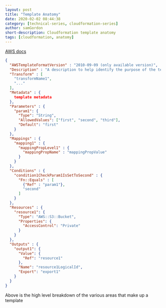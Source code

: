 ```yaml
---
layout: post
title: "Template Anatomy"
date: 2020-02-02 08:44:38
category: [technical-series, cloudformation-series]
author: samGordon
short-description: Cloudformation template anatomy
tags: [cloudformation, anatomy]
---
```


[AWS docs](https://docs.aws.amazon.com/AWSCloudFormation/latest/UserGuide/template-anatomy.html)

```json
{
  "AWSTemplateFormatVersion" : "2010-09-09 (only available version)",
  "Description" : "A description to help identify the purpose of the template",
  "Transform" : [
    "transformName1",
    "..."
  ],
  "Metadata" : {
    template metadata
  },
  "Parameters" : {
    "param1": {
      "Type": "String",
      "AllowedValues": ["first", "second", "third"],
      "Default": "first"
    }
  },
  "Mappings" : {
    "mapping1" : {
      "mappingPropLevel1" : {
        "mappingPropName" : "mappingPropValue"
      }
    }
  },
  "Conditions" : {
    "condition1CheckParam1IsSetToSecond" : {
      "Fn::Equals" : [
        {"Ref" : "param1"},
        "second"
      ]
    }
  },
  "Resources" : {
    "resource1": {
      "Type": "AWS::S3::Bucket",
      "Properties": {
        "AccessControl": "Private"
      }
    }
  },
  "Outputs" : {
    "output1": {
      "Value": {
        "Ref": "resource1"
      },
      "Name": "resource1LogicalId",
      "Export": "export1"
    }
  }
}
```

Above is the high level breakdown of the various areas that make up a template
